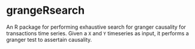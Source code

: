 # grangeRsearch

An R package for performing exhaustive search for granger causality for transactions time series. 
Given a `X` and `Y` timeseries as input, it performs a granger test to assertain causality.

